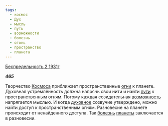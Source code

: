 ```yaml
---
tags:
  - космос
  - Дух
  - мысль
  - путь
  - возможности
  - болезнь
  - огонь
  - пространство
  - планета
---
```

[Беспредельность 2 1931г](https://127.0.0.1:4002/agni/1931)

___465___

Творчество [Космоса](../../../tags/#космос) приближает пространственные [огни](../../../tags/#огонь) к планете. Духовная устремлённость должна напрячь свои нити и найти [пути](../../../tags/#путь) к пространственным огням. Потому каждая созидательная [возможность](../../../tags/#возможности) напрягается мыслью. И когда [духовное](../../../tags/#Дух) созвучие утверждено, можно найти доступ к пространственным огням. Разновесие на планете происходит от ненайденного доступа. Так [болезнь](../../../tags/#болезнь) [планеты](../../../tags/#планета) заключается в разновесии.   

